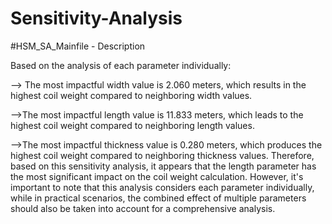 # Sensitivity-Analysis
#HSM_SA_Mainfile - Description

Based on the analysis of each parameter individually:

--> The most impactful width value is 2.060 meters, which results in the highest coil weight compared to neighboring width values.

-->The most impactful length value is 11.833 meters, which leads to the highest coil weight compared to neighboring length values.

-->The most impactful thickness value is 0.280 meters, which produces the highest coil weight compared to neighboring thickness values.
Therefore, based on this sensitivity analysis, it appears that the length parameter has the most significant impact on the coil weight calculation. However, it's important to note that this analysis considers each parameter individually, while in practical scenarios, the combined effect of multiple parameters should also be taken into account for a comprehensive analysis.

